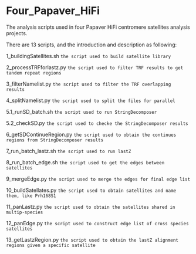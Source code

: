 # Four_Papaver_HiFi
The analysis scripts used in four Papaver HiFi centromere satellites analysis projects.

There are 13 scripts, and the introduction and description as following:

1_buildingSatellites.sh   `the script used to build satellite library`

2_processTRFforlastz.py   `the script used to filter TRF results to get tandem repeat regions`

3_filterNamelist.py       `the script used to filter the TRF overlapping results`

4_splitNamelist.py        `the script used to split the files for parallel`

5.1_runSD_batch.sh        `the script used to run StringDecomposer`

5.2_checkSD.py            `the script used to checke the StringDecomposer results`

6_getSDContinueRegion.py  `the script used to obtain the continues regions from StringDecomposer results`

7_run_batch_lastz.sh      `the script used to run lastZ`

8_run_batch_edge.sh       `the script used to get the edges between satellites`

9_mergeEdge.py            `the script used to merge the edges for final edge list`

10_buildSatellates.py     `the script used to obtain satellites and name them, like Prh168S1`

11_panLastz.py            `the script used to obtain the satellites shared in multip-species`

12_panEdge.py             `the script used to construct edge list of cross species satellites`

13_getLastzRegion.py      `the script used to obtain the lastZ alignment regions given a specific satellite`

